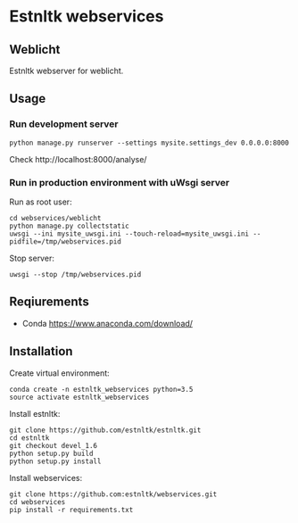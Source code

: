 # Estnltk webservices
## Weblicht
Estnltk webserver for weblicht.

## Usage

### Run development server

```
python manage.py runserver --settings mysite.settings_dev 0.0.0.0:8000
```

Check http://localhost:8000/analyse/

### Run in production environment with uWsgi server

Run as root user:

```
cd webservices/weblicht
python manage.py collectstatic
uwsgi --ini mysite_uwsgi.ini --touch-reload=mysite_uwsgi.ini --pidfile=/tmp/webservices.pid
```

Stop server:

```
uwsgi --stop /tmp/webservices.pid
```

## Reqiurements

* Conda https://www.anaconda.com/download/

## Installation

Create virtual environment:
```
conda create -n estnltk_webservices python=3.5
source activate estnltk_webservices
```

Install estnltk:
```
git clone https://github.com/estnltk/estnltk.git
cd estnltk
git checkout devel_1.6
python setup.py build
python setup.py install
```

Install webservices:
```
git clone https://github.com:estnltk/webservices.git
cd webservices
pip install -r requirements.txt
```
